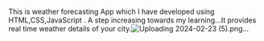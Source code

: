 This is weather forecasting App which I have developed using HTML,CSS,JavaScript . A step increasing towards my learning...It provides real time weather details of your city.![Uploading 2024-02-23 (5).png…]()
